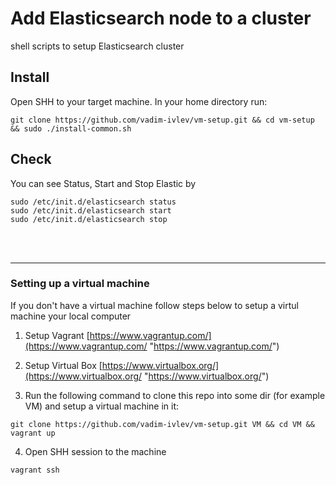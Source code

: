 # Add Elasticsearch node to a cluster
shell scripts to setup Elasticsearch cluster

## Install 		
Open SHH to your target machine. In your home directory run: 
```
git clone https://github.com/vadim-ivlev/vm-setup.git && cd vm-setup && sudo ./install-common.sh
```		 
## Check
You can see Status, Start and Stop Elastic by
```
sudo /etc/init.d/elasticsearch status
sudo /etc/init.d/elasticsearch start
sudo /etc/init.d/elasticsearch stop
```
<br><br>

---------------------------


### Setting up a virtual machine

If you don't have a virtual machine  follow steps below to setup a virtul machine your local computer

1. Setup Vagrant 
[https://www.vagrantup.com/](https://www.vagrantup.com/ "https://www.vagrantup.com/")

2. Setup Virtual Box 
[https://www.virtualbox.org/](https://www.virtualbox.org/ "https://www.virtualbox.org/")

3. Run the following command to clone this repo into some dir (for example VM) and setup a virtual machine in it: 
```
git clone https://github.com/vadim-ivlev/vm-setup.git VM && cd VM && vagrant up
```
4. Open SHH session to the machine
```
vagrant ssh
```





